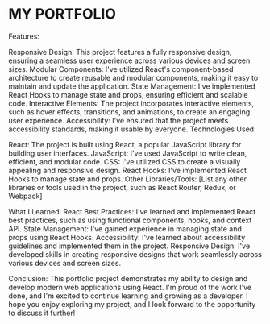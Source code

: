 # MY PORTFOLIO

Features:

Responsive Design: This project features a fully responsive design, ensuring a seamless user experience across various devices and screen sizes.
Modular Components: I've utilized React's component-based architecture to create reusable and modular components, making it easy to maintain and update the application.
State Management: I've implemented React Hooks to manage state and props, ensuring efficient and scalable code.
Interactive Elements: The project incorporates interactive elements, such as hover effects, transitions, and animations, to create an engaging user experience.
Accessibility: I've ensured that the project meets accessibility standards, making it usable by everyone.
Technologies Used:


React:
The project is built using React, a popular JavaScript library for building user interfaces.
JavaScript: I've used JavaScript to write clean, efficient, and modular code.
CSS: I've utilized CSS to create a visually appealing and responsive design.
React Hooks: I've implemented React Hooks to manage state and props.
Other Libraries/Tools: [List any other libraries or tools used in the project, such as React Router, Redux, or Webpack]



What I Learned:
React Best Practices:
I've learned and implemented React best practices, such as using functional components, hooks, and context API.
State Management: I've gained experience in managing state and props using React Hooks.
Accessibility: I've learned about accessibility guidelines and implemented them in the project.
Responsive Design: I've developed skills in creating responsive designs that work seamlessly across various devices and screen sizes.


Conclusion:
This portfolio project demonstrates my ability to design and develop modern web applications using React. I'm proud of the work I've done, and I'm excited to continue learning and growing as a developer. I hope you enjoy exploring my project, and I look forward to the opportunity to discuss it further!

